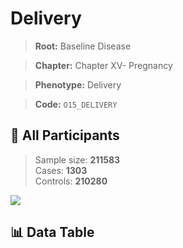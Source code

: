 # Delivery

> **Root:** Baseline Disease  

> **Chapter:** Chapter XV- Pregnancy  

> **Phenotype:** Delivery  

> **Code:** `O15_DELIVERY`

## 🧪 All Participants  
> Sample size: **211583**  
> Cases: **1303**  
> Controls: **210280**
<img src="/Sensitive/Figures/ALL/Baseline/O15_DELIVERY.png"/>

## 📊 Data Table
<CsvTableMRF src="/Sensitive/Data/ALL/Baseline/LG_O15_DELIVERY.csv"/>

